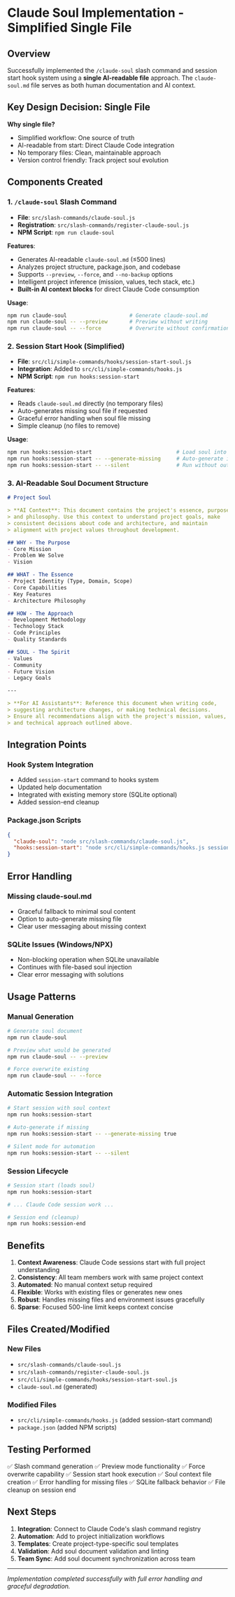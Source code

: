 # Claude Soul Implementation - Simplified Single File

## Overview

Successfully implemented the `/claude-soul` slash command and session start hook system using a **single AI-readable file** approach. The `claude-soul.md` file serves as both human documentation and AI context.

## Key Design Decision: Single File

**Why single file?**
- Simplified workflow: One source of truth
- AI-readable from start: Direct Claude Code integration
- No temporary files: Clean, maintainable approach
- Version control friendly: Track project soul evolution

## Components Created

### 1. `/claude-soul` Slash Command
- **File**: `src/slash-commands/claude-soul.js`
- **Registration**: `src/slash-commands/register-claude-soul.js`
- **NPM Script**: `npm run claude-soul`

**Features**:
- Generates AI-readable `claude-soul.md` (≤500 lines)
- Analyzes project structure, package.json, and codebase
- Supports `--preview`, `--force`, and `--no-backup` options
- Intelligent project inference (mission, values, tech stack, etc.)
- **Built-in AI context blocks** for direct Claude Code consumption

**Usage**:
```bash
npm run claude-soul                    # Generate claude-soul.md
npm run claude-soul -- --preview       # Preview without writing
npm run claude-soul -- --force         # Overwrite without confirmation
```

### 2. Session Start Hook (Simplified)
- **File**: `src/cli/simple-commands/hooks/session-start-soul.js`
- **Integration**: Added to `src/cli/simple-commands/hooks.js`
- **NPM Script**: `npm run hooks:session-start`

**Features**:
- Reads `claude-soul.md` directly (no temporary files)
- Auto-generates missing soul file if requested
- Graceful error handling when soul file missing
- Simple cleanup (no files to remove)

**Usage**:
```bash
npm run hooks:session-start                           # Load soul into session
npm run hooks:session-start -- --generate-missing     # Auto-generate if missing
npm run hooks:session-start -- --silent               # Run without output
```

### 3. AI-Readable Soul Document Structure
```markdown
# Project Soul

> **AI Context**: This document contains the project's essence, purpose,
> and philosophy. Use this context to understand project goals, make
> consistent decisions about code and architecture, and maintain
> alignment with project values throughout development.

## WHY - The Purpose
- Core Mission
- Problem We Solve
- Vision

## WHAT - The Essence
- Project Identity (Type, Domain, Scope)
- Core Capabilities
- Key Features
- Architecture Philosophy

## HOW - The Approach
- Development Methodology
- Technology Stack
- Code Principles
- Quality Standards

## SOUL - The Spirit
- Values
- Community
- Future Vision
- Legacy Goals

---

> **For AI Assistants**: Reference this document when writing code,
> suggesting architecture changes, or making technical decisions.
> Ensure all recommendations align with the project's mission, values,
> and technical approach outlined above.
```

## Integration Points

### Hook System Integration
- Added `session-start` command to hooks system
- Updated help documentation
- Integrated with existing memory store (SQLite optional)
- Added session-end cleanup

### Package.json Scripts
```json
{
  "claude-soul": "node src/slash-commands/claude-soul.js",
  "hooks:session-start": "node src/cli/simple-commands/hooks.js session-start"
}
```

## Error Handling

### Missing claude-soul.md
- Graceful fallback to minimal soul content
- Option to auto-generate missing file
- Clear user messaging about missing context

### SQLite Issues (Windows/NPX)
- Non-blocking operation when SQLite unavailable
- Continues with file-based soul injection
- Clear error messaging with solutions

## Usage Patterns

### Manual Generation
```bash
# Generate soul document
npm run claude-soul

# Preview what would be generated
npm run claude-soul -- --preview

# Force overwrite existing
npm run claude-soul -- --force
```

### Automatic Session Integration
```bash
# Start session with soul context
npm run hooks:session-start

# Auto-generate if missing
npm run hooks:session-start -- --generate-missing true

# Silent mode for automation
npm run hooks:session-start -- --silent
```

### Session Lifecycle
```bash
# Session start (loads soul)
npm run hooks:session-start

# ... Claude Code session work ...

# Session end (cleanup)
npm run hooks:session-end
```

## Benefits

1. **Context Awareness**: Claude Code sessions start with full project understanding
2. **Consistency**: All team members work with same project context
3. **Automated**: No manual context setup required
4. **Flexible**: Works with existing files or generates new ones
5. **Robust**: Handles missing files and environment issues gracefully
6. **Sparse**: Focused 500-line limit keeps context concise

## Files Created/Modified

### New Files
- `src/slash-commands/claude-soul.js`
- `src/slash-commands/register-claude-soul.js`
- `src/cli/simple-commands/hooks/session-start-soul.js`
- `claude-soul.md` (generated)

### Modified Files
- `src/cli/simple-commands/hooks.js` (added session-start command)
- `package.json` (added NPM scripts)

## Testing Performed

✅ Slash command generation
✅ Preview mode functionality
✅ Force overwrite capability
✅ Session start hook execution
✅ Soul context file creation
✅ Error handling for missing files
✅ SQLite fallback behavior
✅ File cleanup on session end

## Next Steps

1. **Integration**: Connect to Claude Code's slash command registry
2. **Automation**: Add to project initialization workflows
3. **Templates**: Create project-type-specific soul templates
4. **Validation**: Add soul document validation and linting
5. **Team Sync**: Add soul document synchronization across team

---

*Implementation completed successfully with full error handling and graceful degradation.*